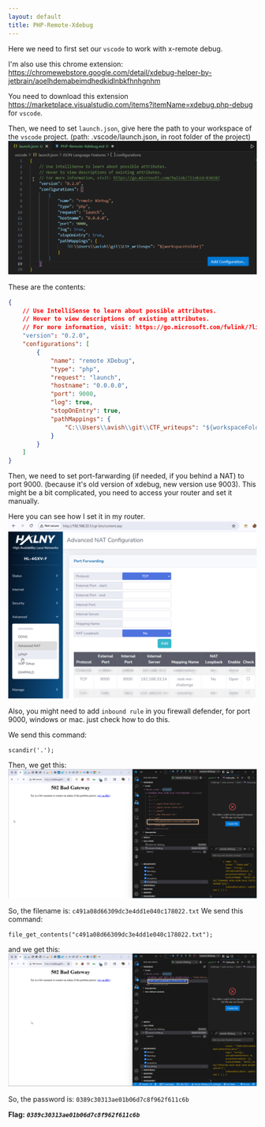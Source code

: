 ```yaml
---
layout: default
title: PHP-Remote-Xdebug
---
```


Here we need to first set our `vscode` to work with x-remote debug.

I'm also use this chrome extension: https://chromewebstore.google.com/detail/xdebug-helper-by-jetbrain/aoelhdemabeimdhedkidlnbkfhnhgnhm

You need to download this extension https://marketplace.visualstudio.com/items?itemName=xdebug.php-debug for `vscode`.

Then, we need to set `launch.json`, give here the path to your workspace of the `vscode` project. (path: .vscode/launch.json, in root folder of the project)
![launch.json](./images/PHP-Remote-Xdebug_lanuch_dot_json.png)

These are the contents:
```json
{
    // Use IntelliSense to learn about possible attributes.
    // Hover to view descriptions of existing attributes.
    // For more information, visit: https://go.microsoft.com/fwlink/?linkid=830387
    "version": "0.2.0",
    "configurations": [
        {
            "name": "remote XDebug",
            "type": "php",
            "request": "launch",
            "hostname": "0.0.0.0",
            "port": 9000,
            "log": true,
            "stopOnEntry": true,
            "pathMappings": {
                "C:\\Users\\avish\\git\\CTF_writeups": "${workspaceFolder}"
            }
        }
    ]
}
```

Then, we need to set port-farwarding (if needed, if you behind a NAT) to port 9000. (because it's old version of xdebug, new version use 9003).
This might be a bit complicated, you need to access your router and set it manually.

Here you can see how I set it in my router.
![port farwarding](./images/PHP-Remote-Xdebug_port_farwarding.png)

Also, you might need to add `inbound rule` in you firewall defender, for port 9000, windows or mac. just check how to do this. 

We send this command:
```
scandir('.');
```
Then, we get this:
![scandir](.//images/PHP-Remote-Xdebug_scandir.png)

So, the filename is: `c491a08d66309dc3e4dd1e040c178022.txt`
We send this command:
```
file_get_contents("c491a08d66309dc3e4dd1e040c178022.txt");
```
and we get this:
![file_get_contents](./images/PHP-Remote-Xdebug_file_get_contents.png)

So, the password is: `0389c30313ae01b06d7c8f962f611c6b`

**Flag:** ***`0389c30313ae01b06d7c8f962f611c6b`***
